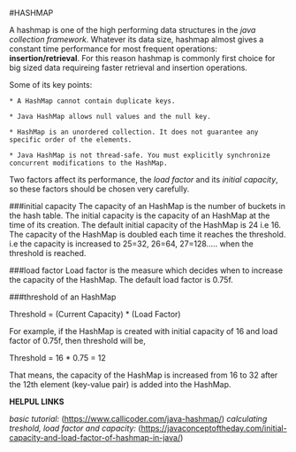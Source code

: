 #HASHMAP

A hashmap is one of the high performing data structures in the *java collection framework*. Whatever its data size, hashmap almost gives a constant time performance for most frequent operations: **insertion/retrieval**. For this reason hashmap is commonly first choice for big sized data requireing faster retrieval and insertion operations.

Some of its key points:

	* A HashMap cannot contain duplicate keys.

	* Java HashMap allows null values and the null key.

	* HashMap is an unordered collection. It does not guarantee any specific order of the elements.

	* Java HashMap is not thread-safe. You must explicitly synchronize concurrent modifications to the HashMap.

Two factors affect its performance, the *load factor* and its *initial capacity*, so these factors should be chosen very carefully.

###initial capacity
The capacity of an HashMap is the number of buckets in the hash table. The initial capacity is the capacity of an HashMap at the time of its creation. The default initial capacity of the HashMap is 24 i.e 16. The capacity of the HashMap is doubled each time it reaches the threshold. i.e the capacity is increased to 25=32, 26=64, 27=128….. when the threshold is reached.

###load factor
Load factor is the measure which decides when to increase the capacity of the HashMap. The default load factor is 0.75f.

###threshold of an HashMap 

Threshold = (Current Capacity) * (Load Factor)

For example, if the HashMap is created with initial capacity of 16 and load factor of 0.75f, then threshold will be,

Threshold = 16 * 0.75 = 12

That means, the capacity of the HashMap is increased from 16 to 32 after the 12th element (key-value pair) is added into the HashMap.


**HELPUL LINKS**

*basic tutorial:* (https://www.callicoder.com/java-hashmap/)
*calculating treshold, load factor and capacity:* (https://javaconceptoftheday.com/initial-capacity-and-load-factor-of-hashmap-in-java/)
